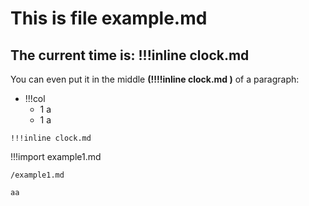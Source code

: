 # This is file example.md
## The current time is: !!!inline clock.md 

You can even put it in the middle **(!!!!inline clock.md )** of a paragraph:

- !!!col
	- 1
	  a
	- 1
	  a

```col-md
!!!inline clock.md
```

!!!import example1.md

```iframe
/example1.md
```

`aa`